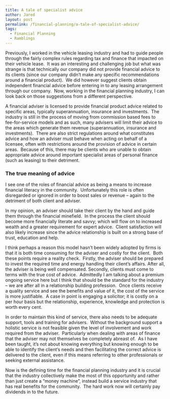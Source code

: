 ```yaml
---
title: A tale of specialist advice
author: Jared
layout: post
permalink: /financial-planning/a-tale-of-specialist-advice/
tags:
  - Financial Planning
  - Ramblings
---
```

Previously, I worked in the vehicle leasing industry and had to guide people through the fairly complex rules regarding tax and finance that impacted on their vehicle lease.  It was an interesting and challenging job but what was strange is that technically our company did not provide financial advice to its clients (since our company didn’t make any specific recommendations around a financial product).  We did however suggest clients obtain independent financial advice before entering in to any leasing arrangement through our company.  Now, working in the financial planning industry, I can look back on those suggestions from a different perspective.

A financial adviser is licensed to provide financial product advice related to specific areas, typically superannuation, insurance and investments.  The industry is still in the process of moving from commission based fees to fee-for-service models and as such, many advisers will limit their advice to the areas which generate them revenue (superannuation, insurance and investments).  There are also strict regulations around what constitutes advice and how an adviser must behave when acting on behalf of a licensee, often with restrictions around the provision of advice in certain areas.  Because of this, there may be clients who are unable to obtain appropriate advice around important specialist areas of personal finance (such as leasing) to their detriment.

### The true meaning of advice

I see one of the roles of financial advice as being a means to increase financial literacy in the community.  Unfortunately this role is often disregarded or ignored in order to boost sales or revenue &#8211; again to the detriment of both client and adviser.

In my opinion, an adviser should take their client by the hand and guide them through the financial minefield.  In the process the client should become more financially literate and savvy; which will flow on to increased wealth and a greater requirement for expert advice.  Client satisfaction will also likely increase since the advice relationship is built on a strong base of trust, education and help.

I think perhaps a reason this model hasn’t been widely adopted by firms is that it is both time consuming for the adviser and costly for the client.  Both these points require a reality check.  Firstly, the adviser should be prepared to invest the required time and energy handling their client’s affairs. After all, the adviser is being well compensated. Secondly, clients must come to terms with the true cost of advice.  Admittedly I am talking about a premium ongoing service here but I think that should be the standard for the industry &#8211; we are after all in a relationship building profession.  Once clients receive a quality service and see the benefits and value of it, the cost of the service is more justifiable.  A case in point is engaging a solicitor; it is costly on a per hour basis but the relationship, experience, knowledge and protection is worth every cent.

In order to maintain this kind of service, there also needs to be adequate support, tools and training for advisers.  Without the background support a holistic service is not feasible given the level of involvement and work required from the adviser.  Particularly when dealing with areas of finance that the adviser may not themselves be completely abreast of.  As I have been taught, it’s not about knowing everything but knowing enough to be able to identify the client’s needs and then facilitating the correct advice is delivered to the client, even if this means referring to other professionals or seeking external assistance.

Now is the defining time for the financial planning industry and it is crucial that the industry collectively make the most of this opportunity and rather than just create a “money machine”, instead build a service industry that has real benefits for the community.  The hard work now will certainly pay dividends in to the future.
